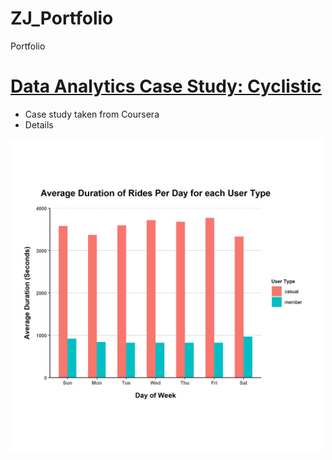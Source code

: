 # ZJ_Portfolio
Portfolio

# [Data Analytics Case Study: Cyclistic](https://github.com/chinzhengjie/ZJ_Portfolio/blob/main/Cyclistic%20Case%20Study)
* Case study taken from Coursera
* Details

<img src="images/Average%20Duration%20of%20Rides%20Per%20Day%20for%20each%20User%20Type.png" width="500" height="500">


